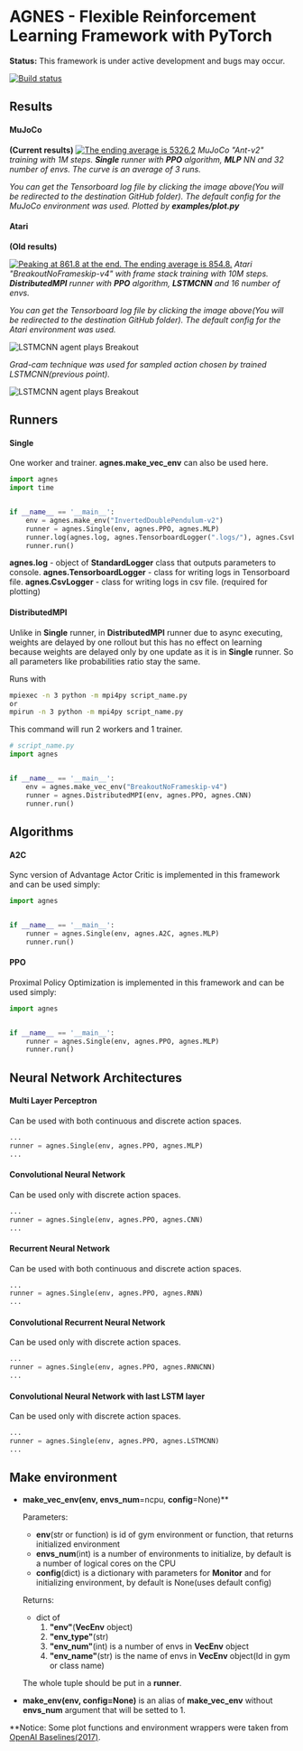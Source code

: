 # AGNES - Flexible Reinforcement Learning Framework with PyTorch

**Status:** This framework is under active development and bugs may occur.

[![Build status](https://travis-ci.org/rotinov/AGNES.svg?branch=master)](https://travis-ci.org/rotinov/AGNES)

## Results
#### MuJoCo
**(Current results)**
[![The ending average is 5326.2](results/MuJoCo/reward_per_timestep.svg?raw=true&sanitize=true)](results/MuJoCo/Ant-v2_MLP)
*MuJoCo "Ant-v2" training with 1M steps. **Single** runner with **PPO** algorithm, **MLP** NN and 32 number of envs. The curve is an average of 3 runs.*

*You can get the Tensorboard log file by clicking the image above(You will be redirected to the destination GitHub folder). The default config for the MuJoCo environment was used. Plotted by **examples/plot.py***

#### Atari
**(Old results)**

[![Peaking at 861.8 at the end. The ending average is 854.8.](results/Atari-BreakoutNoFrameskip-v4-PPO-10M/reward_per_update.svg?raw=true&sanitize=true)](results/Atari-BreakoutNoFrameskip-v4-PPO-10M)
*Atari "BreakoutNoFrameskip-v4" with frame stack training with 10M steps. **DistributedMPI** runner with **PPO** algorithm, **LSTMCNN** and 16 number of envs.*

*You can get the Tensorboard log file by clicking the image above(You will be redirected to the destination GitHub folder). The default config for the Atari environment was used.*

![LSTMCNN agent plays Breakout](results/Atari-BreakoutNoFrameskip-v4-PPO-10M/Breakout-LSTMCNN.gif)

*Grad-cam technique was used for sampled action chosen by trained LSTMCNN(previous point).*

![LSTMCNN agent plays Breakout](results/Atari-BreakoutNoFrameskip-v4-PPO-10M/Breakout-LSTMCNN-Grad-Cam.gif)

## Runners
#### Single

One worker and trainer. **agnes.make_vec_env** can also be used here.

```python
import agnes
import time


if __name__ == '__main__':
    env = agnes.make_env("InvertedDoublePendulum-v2")
    runner = agnes.Single(env, agnes.PPO, agnes.MLP)
    runner.log(agnes.log, agnes.TensorboardLogger(".logs/"), agnes.CsvLogger(".logs/"))
    runner.run()

```

**agnes.log** - object of **StandardLogger** class that outputs parameters to console.
**agnes.TensorboardLogger** - class for writing logs in Tensorboard file.
**agnes.CsvLogger** - class for writing logs in csv file. (required for plotting)


#### DistributedMPI

Unlike in **Single** runner, in **DistributedMPI** runner due to async executing, weights are delayed by one rollout but this has no effect on learning because weights are delayed only by one update as it is in **Single** runner. So all parameters like probabilities ratio stay the same.

Runs with

```bash
mpiexec -n 3 python -m mpi4py script_name.py
or
mpirun -n 3 python -m mpi4py script_name.py
```
This command will run 2 workers and 1 trainer.
```python
# script_name.py
import agnes


if __name__ == '__main__':
    env = agnes.make_vec_env("BreakoutNoFrameskip-v4")
    runner = agnes.DistributedMPI(env, agnes.PPO, agnes.CNN)
    runner.run()

```

## Algorithms
#### A2C
Sync version of Advantage Actor Critic is implemented in this framework and can be used simply:
```python
import agnes


if __name__ == '__main__':
    runner = agnes.Single(env, agnes.A2C, agnes.MLP)
    runner.run()

```

#### PPO
Proximal Policy Optimization is implemented in this framework and can be used simply:
```python
import agnes


if __name__ == '__main__':
    runner = agnes.Single(env, agnes.PPO, agnes.MLP)
    runner.run()

```

## Neural Network Architectures

#### Multi Layer Perceptron

Can be used with both continuous and discrete action spaces.
```python
...
runner = agnes.Single(env, agnes.PPO, agnes.MLP)
...
```

#### Convolutional Neural Network

Can be used only with discrete action spaces.
```python
...
runner = agnes.Single(env, agnes.PPO, agnes.CNN)
...
```

#### Recurrent Neural Network

Can be used with both continuous and discrete action spaces.
```python
...
runner = agnes.Single(env, agnes.PPO, agnes.RNN)
...
```

#### Convolutional Recurrent Neural Network

Can be used only with discrete action spaces.
```python
...
runner = agnes.Single(env, agnes.PPO, agnes.RNNCNN)
...
```

#### Convolutional Neural Network with last LSTM layer
Can be used only with discrete action spaces.
```python
...
runner = agnes.Single(env, agnes.PPO, agnes.LSTMCNN)
...
```

## Make environment
* **make_vec_env(env, envs_num**=ncpu, **config**=None)**

    Parameters:
    * **env**(str or function) is id of gym environment or function, that returns initialized environment
    * **envs_num**(int) is a number of environments to initialize, by default is a number of logical cores on the CPU
    * **config**(dict) is a dictionary with parameters for **Monitor** and for initializing environment, by default is None(uses default config)

    Returns:
    * dict of
        1. **"env"**(**VecEnv** object)
        2. **"env_type"**(str)
        3. **"env_num"**(int) is a number of envs in **VecEnv** object
        4. **"env_name"**(str) is the name of envs in **VecEnv** object(Id in gym or class name)
    
    The whole tuple should be put in a **runner**.

* **make_env(env, config=None)** is an alias of **make_vec_env** without **envs_num** argument that will be setted to 1.

**Notice: Some plot functions and environment wrappers were taken from [OpenAI Baselines(2017)](https://github.com/openai/baselines).

